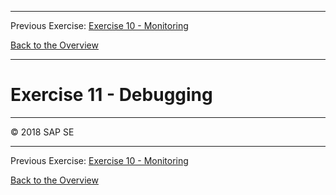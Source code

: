 - - - -
Previous Exercise: [Exercise 10 - Monitoring](../Exercise10_Monitoring)

[Back to the Overview](../README.md)
- - - -

# Exercise 11 - Debugging

- - - -
© 2018 SAP SE
- - - -

Previous Exercise: [Exercise 10 - Monitoring](../Exercise10_Monitoring)

[Back to the Overview](../README.md)

